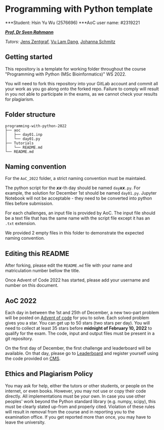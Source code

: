 # Programming with Python template

***Student: Hsin Yu Wu (2576696)
***AoC user name: #2319221

***[Prof. Dr Sven Rahmann](rahmann@cs.uni-saarland.de)***

*Tutors:* [Jens Zentgraf](zentgraf@cs.uni-saarland.de), [Vu Lam Dang](dang@cs.uni-saarland.de), [Johanna Schmitz](s8jascm2@stud.uni-saarland.de)


## Getting started

This repository is a template for working folder throughout the course "Programming with Python (MSc Bioinformatics)" WS 2022.

You will need to fork this repository into your GitLab account and commit all your work as you go along onto the forked repo. Failure to comply will result in you not able to participate in the exams, as we cannot check your results for plagiarism. 


## Folder structure

```
programming-with-python-2022
├── aoc
│   ├── day01.inp
│   └── day01.py
├── Tutorials
│   └── README.md
└── README.md
```

## Naming convention

For the ```AoC_2022``` folder, a strict naming convention must be maintaied.

The python script for the ***xx***-th day should be named ```day```***xx***```.py```. For example, the solution for December 1st should be named ```day01.py```. Jupyter Notebook will not be acceptable - they need to be converted into python files before submission.

For each challenges, an input file is provided by AoC. The input file should be a text file that has the same name with the script file except it has an ```.txt``` extension.

We provided 2 empty files in this folder to demonstrate the expected naming convention.

## Editing this README

After forking, please edit the ```README.md``` file with your name and matriculation number bellow the title.

Once Advent of Code 2022 has started, please add your username and number on this document.

## AoC 2022

Each day in between the 1st and 25th of December, a new two-part problem will be posted on [Advent of code](adventofcode.com) for you to solve. Each solved problem gives you a star. You can get up to 50 stars (two stars per day). You will need to collect at least 35 stars before **midnight of February 10, 2022** to qualify for the exam. The code, input and output files must be present in a git repository.

On the first day of December, the first challenge and leaderboard will be available. On that day, please go to [Leaderboard](https://adventofcode.com/2021/leaderboard/private) and register yourself using the code provided on [CMS](https://cms.sic.saarland/progpy/).

## Ethics and Plagiarism Policy

You may ask for help, either the tutors or other students, or people on the internet, or even books. However, you may not use or copy their code directly. All implementations must be your own. In case you use other peoples' work beyond the Python standard library (e.g. numpy, scipy), this must be clearly stated up-from and properly cited. Violation of these rules will result in removal from the course and in reporting you to the examination office. If you get reported more than once, you may have to leave the university.

